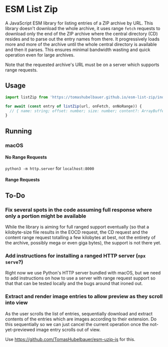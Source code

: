 # ESM List Zip

A JavaScript ESM library for listing entries of a ZIP archive by URL.
This library doesn't download the whole archive, it uses range `fetch` requests to
download only the end of the ZIP archive where the central directory (CD) resides
and to parse out the entry names from there. It progressively loads more and more
of the archive until the whole central directory is available and then it parses.
This ensures minimal bandwidth wasting and quick operation even for large archives.

Note that the requested archive's URL must be on a server which supports range
requests.

## Usage

```js
import listZip from 'https://tomashubelbauer.github.io/esm-list-zip/index.js';

for await (const entry of listZip(url, onFetch, onNoRange)) {
  // { name: string; offset: number; size: number; content?: ArrayBuffer; }
}
```

## Running

### macOS

#### No Range Requests

`python3 -m http.server` for `localhost:8000`

#### Range Requests

## To-Do

### Fix several spots in the code assuming full response where only a portion might be available

While the library is aiming for full ranged support eventually (so that a kilobyte-size
file results in the EOCD request, the CD request and the content range request totalling
a few kilobytes at best, not the entirety of the archive, possibly mega or even giga
bytes), the support is not there yet.

### Add instructions for installing a ranged HTTP server (`npx serve`?)

Right now we use Python's HTTP server bundled with macOS, but we need to add instructions
on how to use a server with range request support so that that can be tested locally and
the bugs around that ironed out.

### Extract and render image entries to allow preview as they scroll into view

As the user scrolls the list of entries, sequentially download and extract contents of the
entries which are images according to their extension. Do this sequentially so we can just
cancel the current operation once the not-yet-previewed image entry scrolls out of view.

Use https://github.com/TomasHubelbauer/esm-uzip-js for this.
